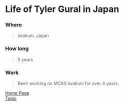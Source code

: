   
# Life of Tyler Gural in Japan

### Where
>Iwakuni, Japan

### How long 
> 5 years

### Work
> Been working on MCAS Iwakuni for over 4 years.







[Home Page](index.md)  
[Topic](https://github.com/GuralTP/GuralTP.github.io/blob/master/topic.md)
